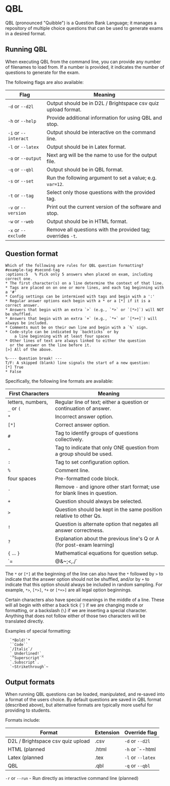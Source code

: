 # QBL

QBL (pronounced "Quibble") is a Question Bank Language; it manages a repository of multiple
choice questions that can be used to generate exams in a desired format.

## Running QBL

When executing QBL from the command line, you can provide any number of filenames to load
from.  If a number is provided, it indicates the number of questions to generate for the
exam.

The following flags are also available:

| Flag                 | Meaning                                                       |
| -------------------- | ------------------------------------------------------------- |
| `-d` or `--d2l`      | Output should be in D2L / Brightspace csv quiz upload format. |
| `-h` or `--help`     | Provide additional information for using QBL and stop.        |
| `-i` or `--interact` | Output should be interactive on the command line.             |
| `-l` or `--latex`    | Output should be in Latex format.                             |
| `-o` or `--output`   | Next arg will be the name to use for the output file.         |
| `-q` or `--qbl`      | Output should be in QBL format.                               |
| `-s` or `--set`      | Run the following argument to set a value; e.g. `var=12`.     |
| `-t` or `--tag`      | Select only those questions with the provided tag.            |
| `-v` or `--version`  | Print out the current version of the software and stop.       |
| `-w` or `--web`      | Output should be in HTML format.                              |
| `-x` or `--exclude`  | Remove all questions with the provided tag; overrides `-t`.   |

## Question format

```
Which of the following are rules for QBL question formatting?
#example-tag #second-tag
:options:5   % Pick only 5 answers when placed on exam, including correct one.
* The first character(s) on a line determine the context of that line.
* Tags are placed on on one or more lines, and each tag beginning with a '#'
* Config settings can be intermixed with tags and begin with a ':'
* Regular answer options each begin with a * or a [*] if it is a correct answer.
* Answers that begin with an extra `>` (e.g., `*>` or `[*>]`) will NOT be shuffled.
* Answers that begin with an extra `+` (e.g., `*+` or `[*>+]`) will always be included.
* Comments must be on their own line and begin with a `%` sign.
* Code-style can be indicated by `backticks` or by
    a line beginning with at least four spaces
* Other lines of text are always linked to either the question
  or the answer on the line before it.
[>] All of the above.

%---- Question break! --- 
T/F: A skipped (blank) line signals the start of a new question:
[*] True
* False
```

Specifically, the following line formats are available:

| First Characters | Meaning |
| ---------------- | ------- |
| letters, numbers, `_` or `(` | Regular line of text; either a question or continuation of answer. |
| `*`              | Incorrect answer option. |
| `[*]`            | Correct answer option. |
| `#`              | Tag to identify groups of questions collectively. |
| `^`              | Tag to indicate that only ONE question from a group should be used. |
| `:`              | Tag to set configuration option. |
| `% `             | Comment line. |
| four spaces      | Pre-formatted code block. |
| `-`              | Remove `-` and ignore other start format; use for blank lines in question.|
| `+`              | Question should always be selected. |
| `>`              | Question should be kept in the same position relative to other Qs. |
| `!`              | Question is alternate option that negates all answer correctness. |
| `?`              | Explanation about the previous line's Q or A (for post-exam learning) |
| `{` ... `}`      | Mathematical equations for question setup. |
| `=|@&~;<,./`   | Not yet used. |

The `*` or `[*]` at the beginning of the line can also have the `*` followed by
`>` to indicate that the answer option should not be shuffled, and/or by `+` to
indicate that this option should always be included in random sampling.
For example, `*>`, `[*>]`, `*+` or `[*+>]` are all legal option beginnings.

Certain characters also have special meanings in the middle of a line.
These will all begin with either a back tick (`` ` ``) if we are changing mode or
formatting, or a backslash (`` \ ``) if we are inserting a special character.
Anything that does not follow either of those two characters will be translated
directly.

Examples of special formatting:

```
  `*Bold!`*
  ``Code``
  `/Italic`/
  `_Underlined!`_
  `^Superscript`^
  `.Subscript`.
  `~Strikethrough`~
```

## Output formats

When running QBL questions can be loaded, manipulated, and re-saved into a format of the users
choice.  By default questions are saved in QBL format (described above), but alternative
formats are typically more useful for providing to students.

Formats include:

| Format | Extension | Override flag |
| ------ | --------- | ------------- |
| D2L / Brightspace csv quiz upload | .csv |  `-d` or `--d2l` |
| HTML (planned | .html |  `-h` or `--html |
| Latex (planned | .tex |  `-l` or `--latex` |
| QBL | .qbl |  `-q` or `--qbl` |


`-r` or `--run` - Run directly as interactive command line (planned)


